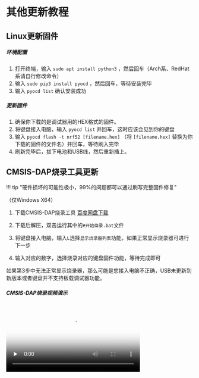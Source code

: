 
其他更新教程
=====================

<span id="Linux更新固件">Linux更新固件</span>
-------------

##### 环境配置

1.  打开终端，输入 ``sudo apt install python3`` ，然后回车（Arch系、RedHat系请自行修改命令）
2.  输入 ``sudo pip3 install pyocd`` ，然后回车，等待安装完毕
3.  输入 ``pyocd list`` 确认安装成功

##### 更新固件

1.  确保你下载的是调试器用的HEX格式的固件。
2.  将键盘接入电脑，输入 ``pyocd list`` 并回车，这时应该会见到你的键盘
3.  输入 ``pyocd flash -t nrf52 [filename.hex]`` （将 ``[filename.hex]`` 替换为你下载的固件的文件名）并回车，等待刷入完毕
4.  刷新完毕后，拔下电池和USB线，然后重新插上。

<span id="CMSIS-DAP烧录工具更新">CMSIS-DAP烧录工具更新</span>
-----------

!!! tip "硬件损坏的可能性极小，99%的问题都可以通过刷写完整固件修复"

（仅Windows X64）

1. 下载CMSIS-DAP烧录工具 [百度网盘下载](https://eyun.baidu.com/s/3smnHnI1)

2. 下载后解压，双击运行其中的`#开始烧录.bat`文件

3. 将键盘接入电脑，输入`L`选择`显示烧录器列表`功能，如果正常显示烧录器可进行下一步

4. 输入对应的数字，选择烧录对应的键盘固件功能，等待完成即可

如果第3步中无法正常显示烧录器，那么可能是您接入电脑不正确，USB未更新到新版本或者键盘并不支持板载调试器功能。

##### CMSIS-DAP烧录视频演示

<video id="video" width="360px" height="auto" controls="controls" preload="none" poster="http://glab.online/wp-content/uploads/2019/10/favicon.png">
  <source id="mp4" src="https://glab.online/down/CMSIS-DAP2.mp4" type="video/mp4">
  您的浏览器不支持播放此视频
</video>

